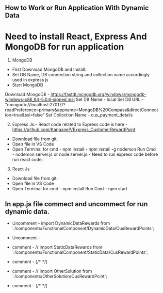 ## How to Work or Run Application With Dynamic Data

# Need to install React, Express And MongoDB for run application

1) MongoDB
- First Download MongoDB and Install.
- Set DB Name, DB connection string and collection name accordingly used in express js
- Start MongoDB

Download MongoDB - https://fastdl.mongodb.org/windows/mongodb-windows-x86_64-5.0.6-signed.msi
Set DB Name - local
Set DB URL - "mongodb://localhost:27017/?readPreference=primary&appname=MongoDB%20Compass&directConnection=true&ssl=false"
Set Collection Name - cus_payment_details

2) Express Js:- React code related to Express code is here:- https://github.com/KanganeP/Express_CustomerRewardPoint
- Download file from git.
- Open file in VS Code
- Open Terminal for cmd - npm install
                        - npm install -g nodemon
              Run Cmd   - nodemon server.js or node server.js:- Need to run express code before run react code.

3) React Js 
- Download file from git.
- Open file in VS Code
- Open Terminal for cmd - npm install
              Run Cmd   - npm start

              
## In app.js file commect and uncommect for run dynamic data.
- Uncomment - import DynamicDataRewards from './components/FunctionalComponent/DynamicData/CusRewardPoints';
- Uncomment - <DynamicDataRewards /> 

- comment - // import StaticDataRewards from './components/FunctionalComponent/StaticData/CusRewardPoints';
- comment - {/* <StaticDataRewards /> */}

- comment - // import OtherSolution from './components/OtherSolution/CusRewardPoint';
- comment - {/* <OtherSolution /> */}